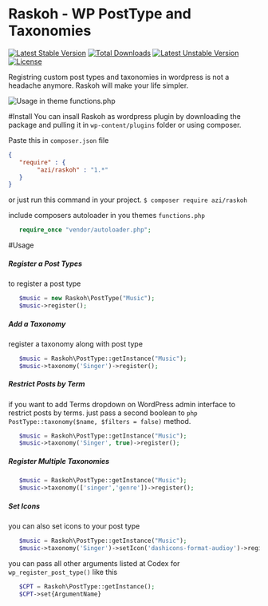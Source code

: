 # Raskoh - WP PostType and Taxonomies

[![Latest Stable Version](https://poser.pugx.org/azi/raskoh/v/stable)](https://packagist.org/packages/azi/raskoh) [![Total Downloads](https://poser.pugx.org/azi/raskoh/downloads)](https://packagist.org/packages/azi/raskoh) [![Latest Unstable Version](https://poser.pugx.org/azi/raskoh/v/unstable)](https://packagist.org/packages/azi/raskoh) [![License](https://poser.pugx.org/azi/raskoh/license)](https://packagist.org/packages/azi/raskoh)

Registring custom post types and taxonomies in wordpress is not a headache anymore. Raskoh will make your life simpler.

![Usage in theme functions.php](https://raw.githubusercontent.com/azeemhassni/Raskoh/master/code-capture.PNG)

#Install
You can insall Raskoh as wordpress plugin by downloading the package and pulling it in `wp-content/plugins` folder or
using composer.

Paste this in `composer.json` file
```json
{
   "require" : {
        "azi/raskoh" : "1.*"
   }
}
```

or just run this command in your project.
`$ composer require azi/raskoh`

include composers autoloader in you themes `functions.php` 
```php 
   require_once "vendor/autoloader.php";
```

#Usage
##### Register a Post Types
to register a post type
```php
   $music = new Raskoh\PostType("Music");
   $music->register();
```
##### Add a Taxonomy
register a taxonomy along with post type
```php
   $music = Raskoh\PostType::getInstance("Music");
   $music->taxonomy('Singer')->register();
```

##### Restrict Posts by Term
if you want to add Terms dropdown on WordPress admin interface to restrict posts by terms. just pass a second boolean to 
```php PostType::taxonomy($name, $filters = false)```  method.
```php
   $music = Raskoh\PostType::getInstance("Music");
   $music->taxonomy('Singer', true)->register();
```

##### Register Multiple Taxonomies
```php
   $music = Raskoh\PostType::getInstance("Music");
   $music->taxonomy(['singer','genre'])->register();
```

##### Set Icons
you can also set icons to your post type 
```php
   $music = Raskoh\PostType::getInstance("Music");
   $music->taxonomy('Singer')->setIcon('dashicons-format-audioy')->register();
```



you can pass all other arguments listed at Codex for `wp_register_post_type()` like this
```php
   $CPT = Raskoh\PostType::getInstance();
   $CPT->set{ArgumentName}
```


